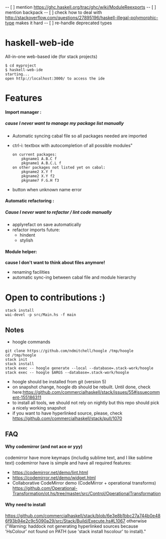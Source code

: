 -- [ ] mention https://ghc.haskell.org/trac/ghc/wiki/ModuleReexports
-- [ ] mention backpack
-- [ ] check how to deal with http://stackoverflow.com/questions/27895196/haskell-illegal-polymorphic-type makes it hard
-- [ ] re-handle deprecated types



# haskell-web-ide

All-in-one web-based ide (for stack projects)
```shell
$ cd myproject
$ haskell-web-ide
starting...
open http://localhost:3000/ to access the ide
```

# Features

#### Import manager :

##### cause I never want to manage my package list manually

  - Automatic syncing cabal file so all packages needed are imported
  - ctrl-i: textbox with autocompletion of all possible modules"

        on current packages:
            pkgname1 A.B.C f
            pkgname1 A.B.C.L f
        on other packages not listed yet on cabal:
            pkgname2 X.Y f
            pkgname2 X.Y f2
            pkgname7 F.G.H f3

  - button when unknown name error 

#### Automatic refactoring :

##### Cause I never want to refactor / lint code manually
  - applyrefact on save automatically
  - refactor imports
  future:
    - hindent
    - stylish

#### Module helper:
__cause I don't want to think about files anymore!__

  - renaming facilities
  - automatic sync-ing between cabal file and module hierarchy


# Open to contributions :)

```shell
stack install 
wai-devel -p src/Main.hs -f main
```

## Notes

- hoogle commands

```shell
git clone https://github.com/ndmitchell/hoogle /tmp/hoogle
cd /tmp/hoogle
stack init
stack install
stack exec -- hoogle generate --local --database=.stack-work/hoogle
stack exec -- hoogle $ARGS --database=.stack-work/hoogle
```

- hoogle should be installed from git (version 5)
- on snapshot change, hoogle db should be rebuilt. Until done, check here:https://github.com/commercialhaskell/stack/issues/55#issuecomment-155186311
- to install all tools, we should not rely on nightly but this repo should pick a nicely working snapshot
- if you want to have hyperlinked source, please, check https://github.com/commercialhaskell/stack/pull/1070

## FAQ

#### Why codemirror (and not ace or yyy)

codemirror have more keymaps (includig sublime text, and I like sublime text)
codemirror have is simple and have all required features:
  - https://codemirror.net/demo/lint.html
  - https://codemirror.net/demo/widget.html
  - Collaborative CodeMirror demo (CodeMirror + operational transforms) https://github.com/Operational-Transformation/ot.hs/tree/master/src/Control/OperationalTransformation


#### Why need to install 
https://github.com/commercialhaskell/stack/blob/6e3e8b1bbc27a744b0e486f93b94e2c9c5090a29/src/Stack/Build/Execute.hs#L1067
otherwise ("Warning: haddock not generating hyperlinked sources because 'HsColour' not found on PATH (use 'stack install hscolour' to install)."
